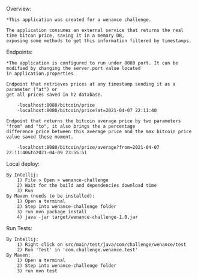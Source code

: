 Overview:
    
    *This application was created for a wenance challenge.
    
    The application consumes an external service that returns the real time bitcon price, saving it in a memory DB,
    exposing some methods to get this information filtered by timestamps.

Endpoints:
    
    *The application is configured to run under 8080 port. It can be modified by changing the server.port value located 
    in application.properties

    Endpoint that retrieves prices at any timestamp sending it as a parameter ("at") or 
    get all prices saved in h2 database.

        -localhost:8080/bitcoin/price
        -localhost:8080/bitcoin/price?at=2021-04-07 22:11:40

    Endpoint that returns the bitcoin average price by two parameters "from" and "to", it also brings the a percentage 
    difference price between this average price and the max bitcoin price value saved these moment.

        -localhost:8080/bitcoin/price/average?from=2021-04-07 22:11:40&to2021-04-09 23:55:51

Local deploy:
    
    By Intellij:
        1) File > Open > wenance-challenge
        2) Wait for the build and dependencies download time
        3) Run
    By Maven (needs to be installed):
        1) Open a terminal
        2) Step into wenance-challenge folder
        3) run mvn package install
        4) java -jar target/wenance-challenge-1.0.jar


Run Tests:
    
    By Intellij:
        1) Right click on src/main/test/java/com/challenge/wenance/test
        2) Run 'Test' in 'com.challenge.wenance.test'
    By Maven:
        1) Open a terminal
        2) Step into wenance-challenge folder
        3) run mvn test
        
    
